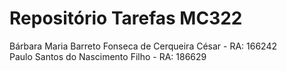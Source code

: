 # Repositório Tarefas MC322
Bárbara Maria Barreto Fonseca de Cerqueira César - RA: 166242<br>
Paulo Santos do Nascimento Filho                 - RA: 186629
